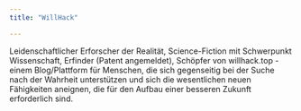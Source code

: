 ```yaml
---
title: "WillHack"

---
```

Leidenschaftlicher Erforscher der Realität, Science-Fiction mit Schwerpunkt Wissenschaft, Erfinder (Patent angemeldet), Schöpfer von willhack.top - einem Blog/Plattform für Menschen, die sich gegenseitig bei der Suche nach der Wahrheit unterstützen und sich die wesentlichen neuen Fähigkeiten aneignen, die für den Aufbau einer besseren Zukunft erforderlich sind.